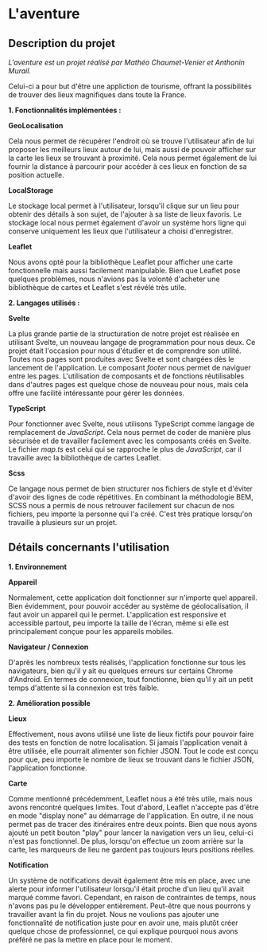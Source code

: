 # L'aventure

## Description du projet

_L'aventure est un projet réalisé par Mathéo Chaumet-Venier et Anthonin Murail._

Celui-ci a pour but d'être une appliction de tourisme, offrant la possibilités de trouver des lieux magnifiques dans toute la France.

**1. Fonctionnalités implémentées :**

**GeoLocalisation**

Cela nous permet de récupérer l'endroit où se trouve l'utilisateur afin de lui proposer les meilleurs lieux autour de lui, mais aussi de pouvoir afficher sur la carte les lieux se trouvant à proximité. Cela nous permet également de lui fournir la distance à parcourir pour accéder à ces lieux en fonction de sa position actuelle.

**LocalStorage**

Le stockage local permet à l'utilisateur, lorsqu'il clique sur un lieu pour obtenir des détails à son sujet, de l'ajouter à sa liste de lieux favoris. Le stockage local nous permet également d'avoir un système hors ligne qui conserve uniquement les lieux que l'utilisateur a choisi d'enregistrer.

**Leaflet**

Nous avons opté pour la bibliothèque Leaflet pour afficher une carte fonctionnelle mais aussi facilement manipulable. Bien que Leaflet pose quelques problèmes, nous n'avions pas la volonté d'acheter une bibliothèque de cartes et Leaflet s'est révélé très utile.

**2. Langages utilisés :**

**Svelte**

La plus grande partie de la structuration de notre projet est réalisée en utilisant Svelte, un nouveau langage de programmation pour nous deux. Ce projet était l'occasion pour nous d'étudier et de comprendre son utilité. Toutes nos pages sont produites avec Svelte et sont chargées dès le lancement de l'application. Le composant _footer_ nous permet de naviguer entre les pages. L'utilisation de composants et de fonctions réutilisables dans d'autres pages est quelque chose de nouveau pour nous, mais cela offre une facilité intéressante pour gérer les données.

**TypeScript**

Pour fonctionner avec Svelte, nous utilisons TypeScript comme langage de remplacement de _JavaScript_. Cela nous permet de coder de manière plus sécurisée et de travailler facilement avec les composants créés en Svelte. Le fichier _map.ts_ est celui qui se rapproche le plus de _JavaScript_, car il travaille avec la bibliothèque de cartes Leaflet.

**Scss**

Ce langage nous permet de bien structurer nos fichiers de style et d'éviter d'avoir des lignes de code répétitives. En combinant la méthodologie BEM, SCSS nous a permis de nous retrouver facilement sur chacun de nos fichiers, peu importe la personne qui l'a créé. C'est très pratique lorsqu'on travaille à plusieurs sur un projet.

## Détails concernants l'utilisation

**1. Environnement**

**Appareil**

Normalement, cette application doit fonctionner sur n'importe quel appareil. Bien évidemment, pour pouvoir accéder au système de géolocalisation, il faut avoir un appareil qui le permet. L'application est responsive et accessible partout, peu importe la taille de l'écran, même si elle est principalement conçue pour les appareils mobiles.

**Navigateur / Connexion**

D'après les nombreux tests réalisés, l'application fonctionne sur tous les navigateurs, bien qu'il y ait eu quelques erreurs sur certains Chrome d'Android. En termes de connexion, tout fonctionne, bien qu'il y ait un petit temps d'attente si la connexion est très faible.

**2. Amélioration possible**

**Lieux**

Effectivement, nous avons utilisé une liste de lieux fictifs pour pouvoir faire des tests en fonction de notre localisation. Si jamais l'application venait à être utilisée, elle pourrait alimenter son fichier JSON. Tout le code est conçu pour que, peu importe le nombre de lieux se trouvant dans le fichier JSON, l'application fonctionne.

**Carte**

Comme mentionné précédemment, Leaflet nous a été très utile, mais nous avons rencontré quelques limites. Tout d'abord, Leaflet n'accepte pas d'être en mode "display none" au démarrage de l'application. En outre, il ne nous permet pas de tracer des itinéraires entre deux points. Bien que nous ayons ajouté un petit bouton "play" pour lancer la navigation vers un lieu, celui-ci n'est pas fonctionnel. De plus, lorsqu'on effectue un zoom arrière sur la carte, les marqueurs de lieu ne gardent pas toujours leurs positions réelles.

**Notification**

Un système de notifications devait également être mis en place, avec une alerte pour informer l'utilisateur lorsqu'il était proche d'un lieu qu'il avait marqué comme favori. Cependant, en raison de contraintes de temps, nous n'avons pas pu le développer entièrement. Peut-être que nous pourrons y travailler avant la fin du projet. Nous ne voulions pas ajouter une fonctionnalité de notification juste pour en avoir une, mais plutôt créer quelque chose de professionnel, ce qui explique pourquoi nous avons préféré ne pas la mettre en place pour le moment.
